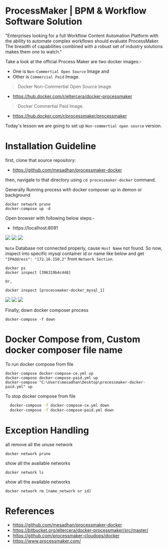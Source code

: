 # ProcessMaker | BPM & Workflow Software Solution

"Enterprises looking for a full Workflow Content Automation Platform with the ability to automate complex workflows should evaluate ProcessMaker. The breadth of capabilities combined with a robust set of industry solutions makes them one to watch."



Take a look at the official Process Maker are two docker images:-

- One is `Non-Commertial Open Source` Image and 
- Other is `Commercial Paid` Image.

> Docker Non-Commertial Open Source Image.
- https://hub.docker.com/r/eltercera/docker-processmaker

>  Docker Commertial Paid Image.
- https://hub.docker.com/r/processmaker/processmaker

Today's lesson we are going to set up `Non-commertial open source` version.


# Installation Guideline

first, clone that source repository:

- https://github.com/mesadhan/processmaker-docker

then, navigate to that directory using `cd processmaker-docker` command.

Generally Running process with docker composer up in demon or background
    
    docker network prune
    docker-compose up -d

Open browser with following below steps:-

- https://localhost:8091

![](https://raw.githubusercontent.com/mesadhan/processmaker-docker/master/images/2019-10-11_02191.jpg)
![](https://raw.githubusercontent.com/mesadhan/processmaker-docker/master/images/2019-10-11_02192.jpg)
![](https://raw.githubusercontent.com/mesadhan/processmaker-docker/master/images/2019-10-11_02193.jpg)

`Note` Database not connected properly, cause `Host Name` not found. So now, inspect into specific mysql container id or name like below and get `"IPAddress": "172.16.150.2"` from `Network Section`. 

    docker ps
    docker inspect [396319b4c448]

    Or,

    docker inspect [processmaker-docker_mysql_1]


![](https://raw.githubusercontent.com/mesadhan/processmaker-docker/master/images/2019-10-11_02194.jpg)
![](https://raw.githubusercontent.com/mesadhan/processmaker-docker/master/images/2019-10-11_02195.jpg)
![](https://raw.githubusercontent.com/mesadhan/processmaker-docker/master/images/2019-10-11_02196.jpg)


Finally, down  docker composer process

    docker-compose -f down



# Docker Compose from, Custom docker composer file name

To run docker compose from file

    docker-compose docker-compose-ce.yml up
    docker-compose docker-compose-paid.yml up
    docker-compose "C:\Users\mesadhan\Desktop\processmaker-docker-paid.yml" up

To stop docker compose from file

```bash
  docker-compose -f docker-compose-ce.yml down
  docker-compose -f docker-compose-paid.yml down
```

# Exception Handling

all remove all the unuse network

    docker network prune

show all the available networks
    
    docker network ls

show all the available networks
    
    docker network rm [name_network or id] 


# References
- https://github.com/mesadhan/processmaker-docker
- https://bitbucket.org/eltercera/docker-processmaker/src/master/
- https://github.com/processmaker-cloudops/docker
- https://www.processmaker.com/
